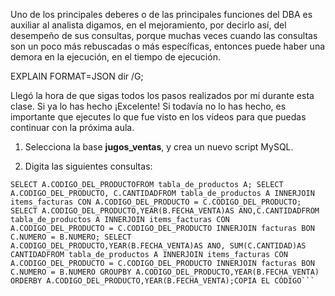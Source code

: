 Uno de los principales deberes o de las principales funciones del DBA es auxiliar al analista digamos, en el mejoramiento, por decirlo así, del desempeño de sus consultas, porque muchas veces cuando las consultas son un poco más rebuscadas o más específicas, entonces puede haber una demora en la ejecución, en el tiempo de ejecución.

EXPLAIN FORMAT=JSON dir /G;

Llegó la hora de que sigas todos los pasos realizados por mí durante esta clase. Si ya lo has hecho ¡Excelente! Si todavía no lo has hecho, es importante que ejecutes lo que fue visto en los vídeos para que puedas continuar con la próxima aula.

1. Selecciona la base **jugos_ventas**, y crea un nuevo script MySQL.
    
2. Digita las siguientes consultas:
```
SELECT A.CODIGO_DEL_PRODUCTOFROM tabla_de_productos A; SELECT A.CODIGO_DEL_PRODUCTO, C.CANTIDADFROM tabla_de_productos A INNERJOIN items_facturas CON A.CODIGO_DEL_PRODUCTO = C.CODIGO_DEL_PRODUCTO; SELECT A.CODIGO_DEL_PRODUCTO,YEAR(B.FECHA_VENTA)AS ANO,C.CANTIDADFROM tabla_de_productos A INNERJOIN items_facturas CON A.CODIGO_DEL_PRODUCTO = C.CODIGO_DEL_PRODUCTO INNERJOIN facturas BON C.NUMERO = B.NUMERO; SELECT A.CODIGO_DEL_PRODUCTO,YEAR(B.FECHA_VENTA)AS ANO, SUM(C.CANTIDAD)AS CANTIDADFROM tabla_de_productos A INNERJOIN items_facturas CON A.CODIGO_DEL_PRODUCTO = C.CODIGO_DEL_PRODUCTO INNERJOIN facturas BON C.NUMERO = B.NUMERO GROUPBY A.CODIGO_DEL_PRODUCTO,YEAR(B.FECHA_VENTA) ORDERBY A.CODIGO_DEL_PRODUCTO,YEAR(B.FECHA_VENTA);COPIA EL CÓDIGO```

